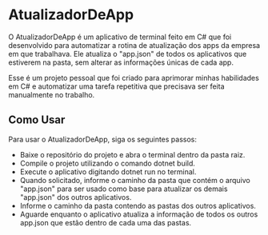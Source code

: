 # AtualizadorDeApp
O AtualizadorDeApp é um aplicativo de terminal feito em C# que foi desenvolvido para automatizar a rotina de atualização dos apps da empresa em que trabalhava. Ele atualiza o "app.json" de todos os aplicativos que estiverem na pasta, sem alterar as informações únicas de cada app.

Esse é um projeto pessoal que foi criado para aprimorar minhas habilidades em C# e automatizar uma tarefa repetitiva que precisava ser feita manualmente no trabalho.

## Como Usar
Para usar o AtualizadorDeApp, siga os seguintes passos:

- Baixe o repositório do projeto e abra o terminal dentro da pasta raiz.
- Compile o projeto utilizando o comando dotnet build.
- Execute o aplicativo digitando dotnet run no terminal.
- Quando solicitado, informe o caminho da pasta que contém o arquivo "app.json" para ser usado como base para atualizar os demais "app.json" dos outros aplicativos.
- Informe o caminho da pasta contendo as pastas dos outros aplicativos.
- Aguarde enquanto o aplicativo atualiza a informação de todos os outros app.json que estão dentro de cada uma das pastas.
